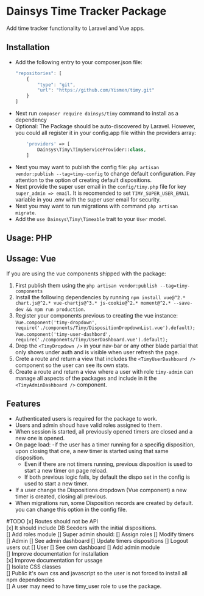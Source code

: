 # Dainsys Time Tracker Package
Add time tracker functionality to Laravel and Vue apps.

## Installation
- Add the following entry to your composer.json file:
    ```js
    "repositories": [
        {
            "type": "git",
            "url": "https://github.com/Yismen/timy.git"
        }
    ]
    ```
- Next run `composer require dainsys/timy` command to install as a dependency
- Optional: The Package should be auto-discovered by Laravel. However, you could all register it in your config.app file within the providers array:
    ```php
        'providers' => [
            Dainsys\Timy\TimyServiceProvider::class,
        ]
    ```
- Next you may want to publish the config file: `php artisan vendor:publish --tag=timy-config` to change default configuration. Pay attention to the option of creating default dispositions. 
- Next provide the super user email in the `config/timy.php` file for key `super_admin => email`. It is recomended to set `TIMY_SUPER_USER_EMAIL` variable in you .env with the super user email for security. 
- Next you may want to run migrations with command `php artisan migrate`. 
- Add the `use Dainsys\Timy\Timeable` trait to your `User` model. 

## Usage: PHP

## Ussage: Vue
If you are using the vue components shipped with the package: 
1. First publish them using the `php artisan vendor:publish --tag=timy-components`   
2. Install the following dependencies by running `npm install vue@^2.* chart.js@^2.* vue-chartjs@^3.* js-cookie@^2.* moment@^2.* --save-dev && npm run production`.  
3. Register your components previous to creating the vue instance:  
`Vue.component('timy-dropdown', require('./components/Timy/DispositionDropdownList.vue').default);`     
`Vue.component('timy-user-dashbord', require('./components/Timy/UserDashboard.vue').default);`  
4. Drop the `<TimyDropdown />` in your nav-bar or any other blade partial that only shows under auth and is visible when user refresh the page.  
5. Crete a route and return a view that includes the `<TimyUserDashboard />` component so the user can see its own stats.  
6. Create a route and return a view where a user with role `timy-admin` can manage all aspects of the packages and include in it the `<TimyAdminDashboard />` component.  

## Features
- Authenticated users is required for the package to work. 
- Users and admin shoud have valid roles assigned to them. 
- When session is started, all previously opened timers are closed and a new one is opened.
- On page load:
    -if the user has a timer running for a specifig disposition, upon closing that one, a new timer is started using that same disposition. 
    - Even if there are not timers running, previous disposition is used to start a new timer on page reload.
    - If both previous logic fails, by default the dispo set in the config is used to start a new timer.
- If a user change the Dispositions dropdown (Vue component) a new timer is created, closing all previous.
- When migrations run, some Disposition records are created by default. you can change this option in the config file.

#TODO
[x] Routes should not be API  
[x] It should include DB Seeders with the initial dispositions.  
[] Add roles module
    [] Super admin should:
        [] Assign roles
        [] Modify timers
    [] Admin
        [] See admin dashboard
        [] Update timers dispositions
        [] Logout users out
    [] User
        [] See own dashboard
[] Add admin module  
[] Improve documentation for installation  
[x] Improve documentation for ussage  
[] Isolate CSS classes  
[] Public it's own css and javascript so the user is not forced to install all npm dependencies  
[] A user may need to have timy_user role to use the package.  